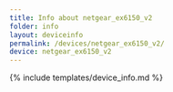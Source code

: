```yaml
---
title: Info about netgear_ex6150_v2
folder: info
layout: deviceinfo
permalink: /devices/netgear_ex6150_v2/
device: netgear_ex6150_v2
---
```

{% include templates/device_info.md %}
